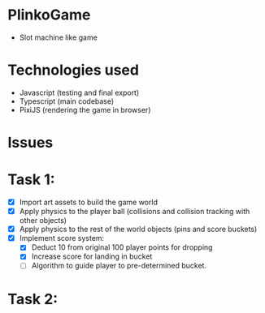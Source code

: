 # PlinkoGame
- Slot machine like game

# Technologies used
- Javascript (testing and final export)
- Typescript (main codebase)
- PixiJS (rendering the game in browser)

# Issues
# Task 1:
- [x] Import art assets to build the game world
- [x] Apply physics to the player ball (collisions and collision tracking with other objects)
- [x] Apply physics to the rest of the world objects (pins and score buckets)
- [x] Implement score system:
    - [x] Deduct 10 from original 100 player points for dropping
    - [x] Increase score for landing in bucket
    - [ ] Algorithm to guide player to pre-determined bucket.
 
# Task 2:
